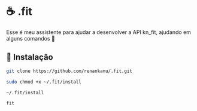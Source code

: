 # :coffee: .fit

Esse é meu assistente para ajudar a desenvolver a API kn_fit, ajudando em alguns comandos :wrench:

## 🤖 Instalação

```bash
git clone https://github.com/renankanu/.fit.git
```

```bash
sudo chmod +x ~/.fit/install
```

```bash
~/.fit/install
```

```bash
fit
```
